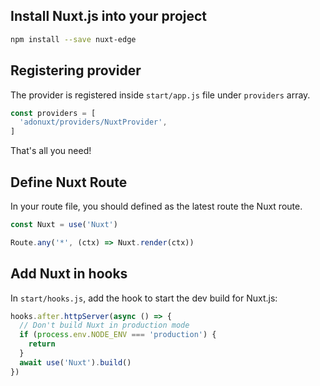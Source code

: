 ## Install Nuxt.js into your project

```bash
npm install --save nuxt-edge
```

## Registering provider

The provider is registered inside `start/app.js` file under `providers` array.

```js
const providers = [
  'adonuxt/providers/NuxtProvider',
]
```

That's all you need!

## Define Nuxt Route

In your route file, you should defined as the latest route the Nuxt route.

```js
const Nuxt = use('Nuxt')

Route.any('*', (ctx) => Nuxt.render(ctx))
```
## Add Nuxt in hooks

In `start/hooks.js`, add the hook to start the dev build for Nuxt.js:

```js
hooks.after.httpServer(async () => {
  // Don't build Nuxt in production mode
  if (process.env.NODE_ENV === 'production') {
    return
  }
  await use('Nuxt').build()
})
```
